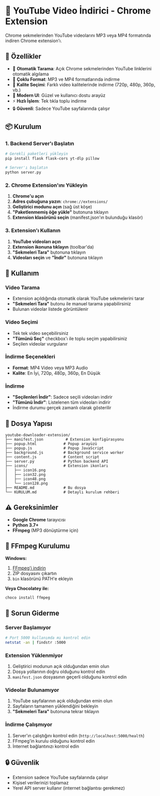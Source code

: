 # 🎥 YouTube Video İndirici - Chrome Extension

Chrome sekmelerinden YouTube videolarını MP3 veya MP4 formatında indiren Chrome extension'ı.

## 🚀 Özellikler

- 🎯 **Otomatik Tarama**: Açık Chrome sekmelerinden YouTube linklerini otomatik algılama
- 🎵 **Çoklu Format**: MP3 ve MP4 formatlarında indirme
- 🎨 **Kalite Seçimi**: Farklı video kalitelerinde indirme (720p, 480p, 360p, vb.)
- 📱 **Modern UI**: Güzel ve kullanıcı dostu arayüz
- ⚡ **Hızlı İşlem**: Tek tıkla toplu indirme
- 🔒 **Güvenli**: Sadece YouTube sayfalarında çalışır

## 📦 Kurulum

### 1. Backend Server'ı Başlatın

```bash
# Gerekli paketleri yükleyin
pip install flask flask-cors yt-dlp pillow

# Server'ı başlatın
python server.py
```

### 2. Chrome Extension'ını Yükleyin

1. **Chrome'u açın**
2. **Adres çubuğuna yazın**: `chrome://extensions/`
3. **Geliştirici modunu açın** (sağ üst köşe)
4. **"Paketlenmemiş öğe yükle"** butonuna tıklayın
5. **Extension klasörünü seçin** (manifest.json'ın bulunduğu klasör)

### 3. Extension'ı Kullanın

1. **YouTube videoları açın**
2. **Extension ikonuna tıklayın** (toolbar'da)
3. **"Sekmeleri Tara"** butonuna tıklayın
4. **Videoları seçin** ve **"İndir"** butonuna tıklayın

## 🎯 Kullanım

### Video Tarama
- Extension açıldığında otomatik olarak YouTube sekmelerini tarar
- **"Sekmeleri Tara"** butonu ile manuel tarama yapabilirsiniz
- Bulunan videolar listede görüntülenir

### Video Seçimi
- Tek tek video seçebilirsiniz
- **"Tümünü Seç"** checkbox'ı ile toplu seçim yapabilirsiniz
- Seçilen videolar vurgulanır

### İndirme Seçenekleri
- **Format**: MP4 Video veya MP3 Audio
- **Kalite**: En İyi, 720p, 480p, 360p, En Düşük

### İndirme
- **"Seçilenleri İndir"**: Sadece seçili videoları indirir
- **"Tümünü İndir"**: Listelenen tüm videoları indirir
- İndirme durumu gerçek zamanlı olarak gösterilir

## 📁 Dosya Yapısı

```
youtube-downloader-extension/
├── manifest.json          # Extension konfigürasyonu
├── popup.html            # Popup arayüzü
├── popup.js              # Popup JavaScript
├── background.js         # Background service worker
├── content.js            # Content script
├── server.py             # Python backend API
├── icons/                # Extension ikonları
│   ├── icon16.png
│   ├── icon32.png
│   ├── icon48.png
│   └── icon128.png
├── README.md             # Bu dosya
└── KURULUM.md            # Detaylı kurulum rehberi
```

## ⚠️ Gereksinimler

- **Google Chrome** tarayıcısı
- **Python 3.7+** 
- **FFmpeg** (MP3 dönüştürme için)

## 🔧 FFmpeg Kurulumu

**Windows:**
1. [FFmpeg'i indirin](https://ffmpeg.org/download.html)
2. ZIP dosyasını çıkartın
3. `bin` klasörünü PATH'e ekleyin

**Veya Chocolatey ile:**
```bash
choco install ffmpeg
```

## 🐛 Sorun Giderme

### Server Başlamıyor
```bash
# Port 5000 kullanımda mı kontrol edin
netstat -an | findstr :5000
```

### Extension Yüklenmiyor
1. Geliştirici modunun açık olduğundan emin olun
2. Dosya yollarının doğru olduğunu kontrol edin
3. `manifest.json` dosyasının geçerli olduğunu kontrol edin

### Videolar Bulunamıyor
1. YouTube sayfalarının açık olduğundan emin olun
2. Sayfaların tamamen yüklendiğini bekleyin
3. **"Sekmeleri Tara"** butonuna tekrar tıklayın

### İndirme Çalışmıyor
1. Server'ın çalıştığını kontrol edin (`http://localhost:5000/health`)
2. FFmpeg'in kurulu olduğunu kontrol edin
3. İnternet bağlantınızı kontrol edin

## 🔒 Güvenlik

- Extension sadece YouTube sayfalarında çalışır
- Kişisel verilerinizi toplamaz
- Yerel API server kullanır (internet bağlantısı gerekmez)
